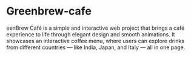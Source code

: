 # Greenbrew-cafe
eenBrew Café is a simple and interactive web project that brings a café experience to life through elegant design and smooth animations.   It showcases an interactive coffee menu, where users can explore drinks from different countries — like India, Japan, and Italy — all in one page.
